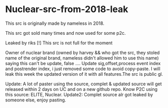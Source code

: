 # Nuclear-src-from-2018-leak
This src is originally made by nameless in 2018.

This src got sold many times and now used for some p2c.

Leaked by riks
[!] This src is not full for the moment

Owner of nuclear brand (owned by harvey && who got the src, they stoled name of the original brand, nameless didn't allowed him to use this name) saying this can't be update, false ....
Update sig,offset,process event index and postrender index, i just removed some code to avoid copy-paste.
I will leak this week the updated version of it with all features.The src is public gl.


Update: A lot of paster using the source, complet & updated source will get released within 2 days on UC and on a new github repo.
Know P2C using this source: ELITE, Nuclear.
Update2: Complet source alr got leaked by someone else, enjoy pasting.
